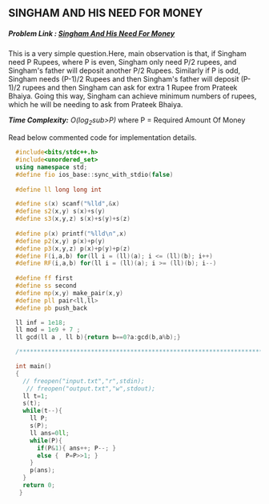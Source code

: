 ## SINGHAM AND HIS NEED FOR MONEY
##### Problem Link : [Singham And His Need For Money](https://hack.codingblocks.com/contests/c/1001/1194)  

This is a very simple question.Here, main observation is that, if Singham need P Rupees, where P is even, Singham only need P/2 rupees, and Singham's father will deposit another P/2 Rupees. Similarly if P is odd, Singham needs (P-1)/2 Rupees and then Singham's father will deposit (P-1)/2 rupees and then Singham can ask for extra 1 Rupee from Prateek Bhaiya. Going this way, Singham can achieve minimum numbers of rupees, which he will be needing to ask from Prateek Bhaiya. 

_**Time Complexity:** O(log<sub>2</sub>sub>P)_ where P = Required Amount Of Money

Read below commented code for implementation details.
```C++
  #include<bits/stdc++.h>
  #include<unordered_set>
  using namespace std;
  #define fio ios_base::sync_with_stdio(false)
   
  #define ll long long int

  #define s(x) scanf("%lld",&x)
  #define s2(x,y) s(x)+s(y)
  #define s3(x,y,z) s(x)+s(y)+s(z)
   
  #define p(x) printf("%lld\n",x)
  #define p2(x,y) p(x)+p(y)
  #define p3(x,y,z) p(x)+p(y)+p(z)
  #define F(i,a,b) for(ll i = (ll)(a); i <= (ll)(b); i++)
  #define RF(i,a,b) for(ll i = (ll)(a); i >= (ll)(b); i--)
   
  #define ff first
  #define ss second
  #define mp(x,y) make_pair(x,y)
  #define pll pair<ll,ll>
  #define pb push_back

  ll inf = 1e18;
  ll mod = 1e9 + 7 ;
  ll gcd(ll a , ll b){return b==0?a:gcd(b,a%b);}

  /****************************************************************************/

  int main()
  {
    // freopen("input.txt","r",stdin);
     // freopen("output.txt","w",stdout);
    ll t=1;
    s(t);
    while(t--){
      ll P;
      s(P);
      ll ans=0ll;
      while(P){
        if(P&1){ ans++; P--; }
        else {  P=P>>1; }
      }
      p(ans);
    }
    return 0;
   }
```